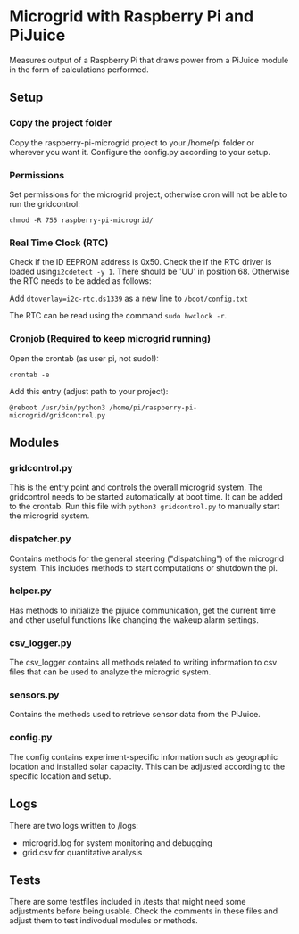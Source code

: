 # Microgrid with Raspberry Pi and PiJuice

Measures output of a Raspberry Pi that draws power from a PiJuice module in the form of calculations performed.


## Setup

### Copy the project folder
Copy the raspberry-pi-microgrid project to your /home/pi folder or wherever you want it. Configure
the config.py according to your setup. 

### Permissions
Set permissions for the microgrid project, otherwise cron will not
be able to run the gridcontrol:

`chmod -R 755 raspberry-pi-microgrid/`

### Real Time Clock (RTC)

Check if the ID EEPROM address is 0x50. Check the if the RTC driver is loaded
using`i2cdetect -y 1`. There should be 'UU' in position 68. Otherwise the RTC needs
to be added as follows:

Add `dtoverlay=i2c-rtc,ds1339` as a new line to `/boot/config.txt`

The RTC can be read using the command `sudo hwclock -r`. 

### Cronjob (Required to keep microgrid running) 

Open the crontab (as user pi, not sudo!):

`crontab -e`

Add this entry (adjust path to your project):

`@reboot /usr/bin/python3 /home/pi/raspberry-pi-microgrid/gridcontrol.py`



## Modules

### gridcontrol.py

This is the entry point and controls the overall microgrid system. The
gridcontrol needs to be started automatically at boot time. It can
be added to the crontab. Run this file with `python3 gridcontrol.py`
to manually start the microgrid system. 

### dispatcher.py

Contains methods for the general steering ("dispatching") of the microgrid system. This includes methods to start
computations or shutdown the pi.

### helper.py

Has methods to initialize the pijuice communication, get the current time and other useful functions
like changing the wakeup alarm settings.

### csv_logger.py

The csv_logger contains all methods related to writing information to csv files that can be used to analyze the
microgrid system.

### sensors.py

Contains the methods used to retrieve sensor data from the PiJuice.

### config.py

The config contains experiment-specific information such as geographic location and installed solar capacity. This can
be adjusted according to the specific location and setup.

## Logs
There are two logs written to /logs:
- microgrid.log for system monitoring and debugging
- grid.csv for quantitative analysis

## Tests
There are some testfiles included in /tests that might need
some adjustments before being usable. Check the comments in these
files and adjust them to test indivodual modules or
methods. 
